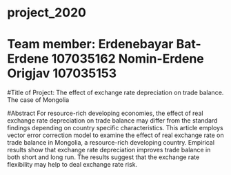 # project_2020
# Team member: Erdenebayar Bat-Erdene 107035162 Nomin-Erdene Origjav 107035153
#Title of Project: The effect of exchange rate depreciation on trade balance. The case of Mongolia

#Abstract
For resource-rich developing economies, the effect of real exchange rate depreciation on trade balance may differ from the standard findings depending on country specific characteristics. This article employs vector error correction model to examine the effect of real exchange rate on trade balance in Mongolia, a resource-rich developing country. Empirical results show that exchange rate depreciation improves trade balance in both short and long run. The results suggest that the exchange rate flexibility may help to deal exchange rate risk. 
